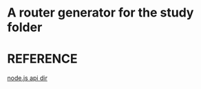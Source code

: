 # A router generator for the study folder

# REFERENCE
[node.js api dir](https://nodejs.org/api/fs.html#fs_class_fs_dir)
